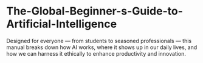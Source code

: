 # The-Global-Beginner-s-Guide-to-Artificial-Intelligence
Designed for everyone — from students to seasoned professionals — this manual breaks down how AI works, where it shows up in our daily lives, and how we can harness it ethically to enhance productivity and innovation.
